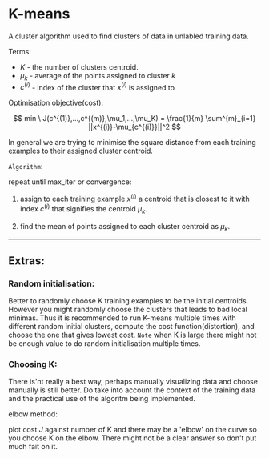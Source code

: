 # K-means

A cluster algorithm used to find clusters of data in unlabled training data.

Terms:
- $K$ - the number of clusters centroid.
- $\mu_k$ - average of the points assigned to cluster $k$
- $c^{(i)}$ - index of the cluster that $x^{(i)}$ is assigned to

Optimisation objective(cost):

$$
    min \ J(c^{(1)},...,c^{(m)},\mu_1,...,\mu_K) = 
    \frac{1}{m} \sum^{m}_{i=1} 
    ||x^{(i)}-\mu_{c^{(i)}}||^2
$$

In general we are trying to minimise the square distance from each training examples to their assigned cluster centroid.

```Algorithm```:

repeat until max_iter or convergence:

1. assign to each training example $x^{(i)}$ a centroid that is closest to it with index $c^{(i)}$ that signifies the centroid $\mu_k$.

2. find the mean of points assigned to each cluster centroid as $\mu_k$.

---
## Extras:

### Random initialisation:

Better to randomly choose K training examples to be the initial centroids. However you might randomly choose the clusters that leads to bad local minimas. Thus it is recommended to run K-means multiple times with different random initial clusters, compute the cost function(distortion), and choose the one that gives lowest cost. ```Note``` when K is large there might not be enough value to do random initialisation multiple times.

### Choosing K:

There is'nt really a best way, perhaps manually visualizing data and choose manually is still better. Do take into account the context of the training data and the practical use of the algoritm being implemented.

elbow method:

plot cost $J$ against number of K and there may be a 'elbow' on the curve so you choose K on the elbow. There might not be a clear answer so don't put much fait on it.